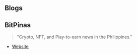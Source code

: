 ## Blogs

## BitPinas

> "Crypto, NFT, and Play-to-earn news in the Philippines."

- [Website](https://bitpinas.com/)